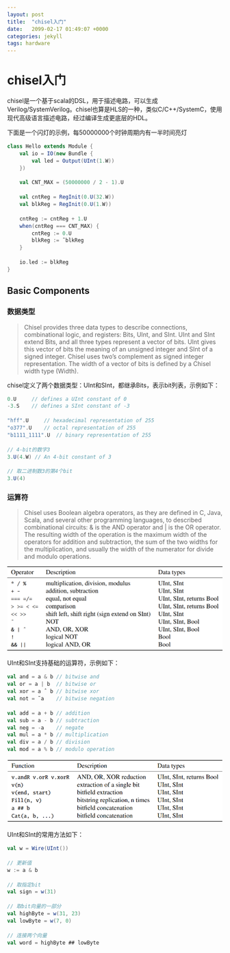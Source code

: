 ```yaml
---
layout: post
title:  "chisel入门"
date:   2099-02-17 01:49:07 +0000
categories: jekyll
tags: hardware
---
```


# chisel入门

chisel是一个基于scala的DSL，用于描述电路，可以生成Verilog/SystemVerilog。chisel也算是HLS的一种，类似C/C++/SystemC，使用现代高级语言描述电路，经过编译生成更底层的HDL。

下面是一个闪灯的示例，每50000000个时钟周期内有一半时间亮灯

```scala
class Hello extends Module {
    val io = IO(new Bundle {
        val led = Output(UInt(1.W))
    })

    val CNT_MAX = (50000000 / 2 - 1).U

    val cntReg = RegInit(0.U(32.W))
    val blkReg = RegInit(0.U(1.W))

    cntReg := cntReg + 1.U
    when(cntReg === CNT_MAX) {
        cntReg := 0.U
        blkReg := ˜blkReg
    }

    io.led := blkReg
}
```

## Basic Components

### 数据类型

> Chisel provides three data types to describe connections, combinational logic, and registers: Bits, UInt, and SInt. UInt and SInt extend Bits, and all three types represent a vector of bits. UInt gives this vector of bits the meaning of an unsigned integer and SInt of a signed integer. Chisel uses two’s complement as signed integer representation. The width of a vector of bits is defined by a Chisel width type (Width). 

chisel定义了两个数据类型：UInt和SInt，都继承Bits，表示bit列表，示例如下：

```scala
0.U     // defines a UInt constant of 0
-3.S    // defines a SInt constant of -3

"hff".U     // hexadecimal representation of 255
"o377".U    // octal representation of 255
"b1111_1111".U  // binary representation of 255

// 4-bit的数字3
3.U(4.W) // An 4-bit constant of 3

// 取二进制数3的第4个bit
3.U(4) 
```

### 运算符

> Chisel uses Boolean algebra operators, as they are defined in C, Java, Scala, and several other programming languages, to described combinational circuits: & is the AND operator and | is the OR operator. The resulting width of the operation is the maximum width of the operators for addition and subtraction, the sum of the two widths for the multiplication, and usually the width of the numerator for divide and modulo operations.

![basic-operator](/assets/images/2024-02-17/basic-operator.png)

UInt和SInt支持基础的运算符，示例如下：

```scala
val and = a & b // bitwise and
val or = a | b  // bitwise or
val xor = a ˆ b // bitwise xor
val not = ˜a    // bitwise negation

val add = a + b // addition
val sub = a - b // subtraction
val neg = -a    // negate
val mul = a * b // multiplication
val div = a / b // division
val mod = a % b // modulo operation
```

![basic-function](/assets/images/2024-02-17/basic-function.png)

UInt和SInt的常用方法如下：

```scala
val w = Wire(UInt())

// 更新值
w := a & b

// 取指定bit
val sign = w(31)

// 取bit向量的一部分
val highByte = w(31, 23)
val lowByte = w(7, 0)

// 连接两个向量
val word = highByte ## lowByte
```

